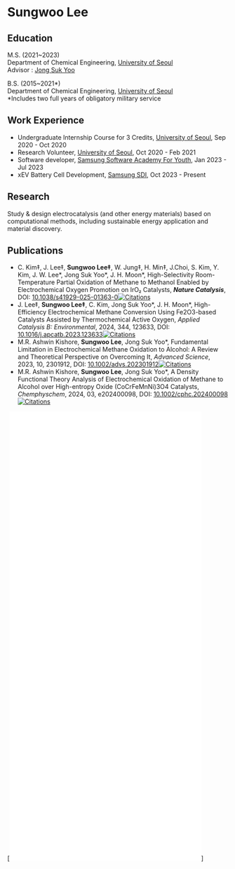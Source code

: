 # Sungwoo Lee

## Education

M.S. (2021~2023)  
Department of Chemical Engineering, [University of Seoul](https://www.uos.ac.kr/)  
Advisor : [Jong Suk Yoo](http://yooresearch.wordpress.com)


B.S. (2015~2021*)  
Department of Chemical Engineering, [University of Seoul](https://www.uos.ac.kr/)  
*Includes two full years of obligatory military service


## Work Experience

- Undergraduate Internship Course for 3 Credits, [University of Seoul](https://www.uos.ac.kr/), Sep 2020 - Oct 2020
- Research Volunteer, [University of Seoul](https://www.uos.ac.kr/), Oct 2020 - Feb 2021
- Software developer, [Samsung Software Academy For Youth](https://www.ssafy.com/), Jan 2023 - Jul 2023
- xEV Battery Cell Development, [Samsung SDI](https://www.samsungsdi.co.kr/), Oct 2023 - Present


## Research

Study & design electrocatalysis (and other energy materials) based on computational methods, including sustainable energy application and material discovery.


## Publications

- C. Kim‡, J. Lee‡, **Sungwoo Lee‡**, W. Jung‡, H. Min‡, J.Choi, S. Kim, Y. Kim, J. W. Lee\*, Jong Suk Yoo\*, J. H. Moon\*, High-Selectivity Room-Temperature Partial Oxidation of Methane to Methanol Enabled by Electrochemical Oxygen Promotion on IrO₂ Catalysts, _**Nature Catalysis**_, DOI: [10.1038/s41929-025-01363-0](https://doi.org/10.1038/s41929-025-01363-0)[![Citations](https://citations.njzjz.win/10.1038/s41929-025-01363-0)](https://badge.dimensions.ai/details/doi/10.1038/s41929-025-01363-0)
- J. Lee‡, **Sungwoo Lee‡**, C. Kim, Jong Suk Yoo\*, J. H. Moon\*, High-Efficiency Electrochemical Methane Conversion Using Fe2O3-based Catalysts Assisted by Thermochemical Active Oxygen, _Applied Catalysis B: Environmental_, 2024, 344, 123633, DOI: [10.1016/j.apcatb.2023.123633](https://doi.org/10.1016/j.apcatb.2023.123633)[![Citations](https://citations.njzjz.win/10.1016/j.apcatb.2023.123633)](https://badge.dimensions.ai/details/doi/10.1016/j.apcatb.2023.123633)
- M.R. Ashwin Kishore, **Sungwoo Lee**, Jong Suk Yoo\*, Fundamental Limitation in Electrochemical Methane Oxidation to Alcohol: A Review and Theoretical Perspective on Overcoming It, _Advanced Science_, 2023, 10, 2301912, DOI: [10.1002/advs.202301912](https://doi.org/10.1002/advs.202301912)[![Citations](https://citations.njzjz.win/10.1002/advs.202301912)](https://badge.dimensions.ai/details/doi/10.1002/advs.202301912)
- M.R. Ashwin Kishore, **Sungwoo Lee**, Jong Suk Yoo\*, A Density Functional Theory Analysis of Electrochemical Oxidation of Methane to Alcohol over High-entropy Oxide (CoCrFeMnNi)3O4 Catalysts, _Chemphyschem_, 2024, 03, e202400098, DOI: [10.1002/cphc.202400098](https://doi.org/10.1002/cphc.202400098)[![Citations](https://citations.njzjz.win/10.1002/cphc.202400098)](https://badge.dimensions.ai/details/doi/10.1002/cphc.202400098)




[![Metrics](./github-metrics.svg)]
